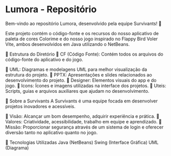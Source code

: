 # Lumora - Repositório
Bem-vindo ao repositório Lumora, desenvolvido pela equipe Survivants! 🚀

Este projeto contém o código-fonte e os recursos do nosso aplicativo de paleta de cores Colorime e do nosso jogo inspirado no Flappy Bird Voler Vite, ambos desenvolvidos em Java utilizando o NetBeans.

📂 Estrutura do Diretório
🔹 CF (Código Fonte): Contém todos os arquivos do código-fonte do aplicativo e do jogo.

🔹 UML: Diagramas e modelagens UML para melhor visualização da estrutura do projeto.
🔹 PPTX: Apresentações e slides relacionados ao desenvolvimento do projeto.
🔹 Designer: Elementos visuais do app e do jogo.
🔹 Icons: Ícones e imagens utilizadas na interface dos projetos.
🔹 Uteis: Scripts, guias e arquivos auxiliares que ajudam no desenvolvimento.

🏢 Sobre a Survivants
A Survivants é uma equipe focada em desenvolver projetos inovadores e acessíveis.

🔹 Visão: Alcançar um bom desempenho, adquirir experiência e prática.
🔹 Valores: Criatividade, acessibilidade, trabalho em equipe e aprendizado.
🔹 Missão: Proporcionar segurança através de um sistema de login e oferecer diversão tanto no aplicativo quanto no jogo.

📌 Tecnologias Utilizadas
Java (NetBeans)
Swing (Interface Gráfica)
UML (Diagrama)
